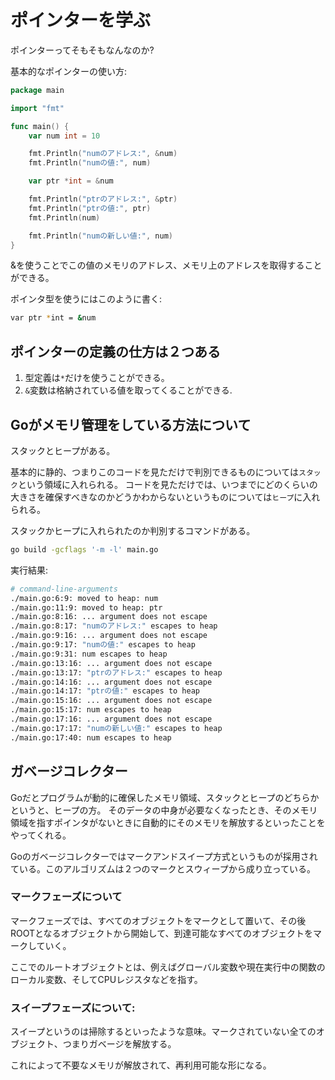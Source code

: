 # ポインターを学ぶ
ポインターってそもそもなんなのか?

基本的なポインターの使い方:
```go
package main

import "fmt"

func main() {
    var num int = 10

    fmt.Println("numのアドレス:", &num)
    fmt.Println("numの値:", num)

    var ptr *int = &num

    fmt.Println("ptrのアドレス:", &ptr)
    fmt.Println("ptrの値:", ptr)
    fmt.Println(num)

    fmt.Println("numの新しい値:", num)
}
```

&を使うことでこの値のメモリのアドレス、メモリ上のアドレスを取得することができる。

ポインタ型を使うにはこのように書く:
```bash
var ptr *int = &num
```

## ポインターの定義の仕方は２つある
1. 型定義は`*`だけを使うことができる。
2. `&`変数は格納されている値を取ってくることができる.

## Goがメモリ管理をしている方法について
スタックとヒープがある。

基本的に静的、つまりこのコードを見ただけで判別できるものについては`スタック`という領域に入れられる。
コードを見ただけでは、いつまでにどのくらいの大きさを確保すべきなのかどうかわからないというものについては`ヒープ`に入れられる。

スタックかヒープに入れられたのか判別するコマンドがある。
```bash
go build -gcflags '-m -l' main.go
```

実行結果:
```bash
# command-line-arguments
./main.go:6:9: moved to heap: num
./main.go:11:9: moved to heap: ptr
./main.go:8:16: ... argument does not escape
./main.go:8:17: "numのアドレス:" escapes to heap
./main.go:9:16: ... argument does not escape
./main.go:9:17: "numの値:" escapes to heap
./main.go:9:31: num escapes to heap
./main.go:13:16: ... argument does not escape
./main.go:13:17: "ptrのアドレス:" escapes to heap
./main.go:14:16: ... argument does not escape
./main.go:14:17: "ptrの値:" escapes to heap
./main.go:15:16: ... argument does not escape
./main.go:15:17: num escapes to heap
./main.go:17:16: ... argument does not escape
./main.go:17:17: "numの新しい値:" escapes to heap
./main.go:17:40: num escapes to heap
```

## ガベージコレクター
Goだとプログラムが動的に確保したメモリ領域、スタックとヒープのどちらかというと、ヒープの方。
そのデータの中身が必要なくなったとき、そのメモリ領域を指すポインタがないときに自動的にそのメモリを解放するといったことをやってくれる。

Goのガベージコレクターではマークアンドスイープ方式というものが採用されている。このアルゴリズムは２つのマークとスウィープから成り立っている。

### マークフェーズについて
マークフェーズでは、すべてのオブジェクトをマークとして置いて、その後ROOTとなるオブジェクトから開始して、到達可能なすべてのオブジェクトをマークしていく。

ここでのルートオブジェクトとは、例えばグローバル変数や現在実行中の関数のローカル変数、そしてCPUレジスタなどを指す。

### スイープフェーズについて:
スイープというのは掃除するといったような意味。マークされていない全てのオブジェクト、つまりガベージを解放する。

これによって不要なメモリが解放されて、再利用可能な形になる。